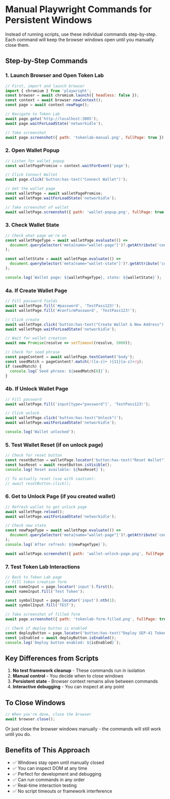 # Manual Playwright Commands for Persistent Windows

Instead of running scripts, use these individual commands step-by-step. Each command will keep the browser windows open until you manually close them.

## Step-by-Step Commands

### 1. Launch Browser and Open Token Lab

```javascript
// First, import and launch browser
import { chromium } from 'playwright';
const browser = await chromium.launch({ headless: false });
const context = await browser.newContext();
const page = await context.newPage();

// Navigate to Token Lab
await page.goto('http://localhost:3005');
await page.waitForLoadState('networkidle');

// Take screenshot
await page.screenshot({ path: 'tokenlab-manual.png', fullPage: true });
```

### 2. Open Wallet Popup

```javascript
// Listen for wallet popup
const walletPagePromise = context.waitForEvent('page');

// Click Connect Wallet
await page.click('button:has-text("Connect Wallet")');

// Get the wallet page
const walletPage = await walletPagePromise;
await walletPage.waitForLoadState('networkidle');

// Take screenshot of wallet
await walletPage.screenshot({ path: 'wallet-popup.png', fullPage: true });
```

### 3. Check Wallet State

```javascript
// Check what page we're on
const walletPageType = await walletPage.evaluate(() => 
  document.querySelector('meta[name="wallet-page"]')?.getAttribute('content')
);

const walletState = await walletPage.evaluate(() =>
  document.querySelector('meta[name="wallet-state"]')?.getAttribute('content')
);

console.log(`Wallet page: ${walletPageType}, state: ${walletState}`);
```

### 4a. If Create Wallet Page

```javascript
// Fill password fields
await walletPage.fill('#password', 'TestPass123!');
await walletPage.fill('#confirmPassword', 'TestPass123!');

// Click create
await walletPage.click('button:has-text("Create Wallet & New Address")');
await walletPage.waitForLoadState('networkidle');

// Wait for wallet creation
await new Promise(resolve => setTimeout(resolve, 5000));

// Check for seed phrase
const pageContent = await walletPage.textContent('body');
const seedMatch = pageContent?.match(/([a-z]+ ){11}[a-z]+/g);
if (seedMatch) {
  console.log(`Seed phrase: ${seedMatch[0]}`);
}
```

### 4b. If Unlock Wallet Page

```javascript
// Fill password
await walletPage.fill('input[type="password"]', 'TestPass123!');

// Click unlock
await walletPage.click('button:has-text("Unlock")');
await walletPage.waitForLoadState('networkidle');

console.log('Wallet unlocked');
```

### 5. Test Wallet Reset (if on unlock page)

```javascript
// Check for reset button
const resetButton = walletPage.locator('button:has-text("Reset Wallet")');
const hasReset = await resetButton.isVisible();
console.log(`Reset available: ${hasReset}`);

// To actually reset (use with caution):
// await resetButton.click();
```

### 6. Get to Unlock Page (if you created wallet)

```javascript
// Refresh wallet to get unlock page
await walletPage.reload();
await walletPage.waitForLoadState('networkidle');

// Check new state
const newPageType = await walletPage.evaluate(() => 
  document.querySelector('meta[name="wallet-page"]')?.getAttribute('content')
);
console.log(`After refresh: ${newPageType}`);

await walletPage.screenshot({ path: 'wallet-unlock-page.png', fullPage: true });
```

### 7. Test Token Lab Interactions

```javascript
// Back to Token Lab page
// Fill token creation form
const nameInput = page.locator('input').first();
await nameInput.fill('Test Token');

const symbolInput = page.locator('input').nth(1);
await symbolInput.fill('TEST');

// Take screenshot of filled form
await page.screenshot({ path: 'tokenlab-form-filled.png', fullPage: true });

// Check if deploy button is enabled
const deployButton = page.locator('button:has-text("Deploy SEP-41 Token")');
const isEnabled = await deployButton.isEnabled();
console.log(`Deploy button enabled: ${isEnabled}`);
```

## Key Differences from Scripts

1. **No test framework cleanup** - These commands run in isolation
2. **Manual control** - You decide when to close windows
3. **Persistent state** - Browser context remains alive between commands
4. **Interactive debugging** - You can inspect at any point

## To Close Windows

```javascript
// When you're done, close the browser
await browser.close();
```

Or just close the browser windows manually - the commands will still work until you do.

## Benefits of This Approach

- ✅ Windows stay open until manually closed
- ✅ You can inspect DOM at any time
- ✅ Perfect for development and debugging
- ✅ Can run commands in any order
- ✅ Real-time interaction testing
- ✅ No script timeouts or framework interference
